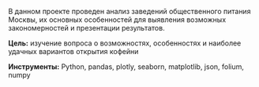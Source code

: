 В данном проекте проведен анализ заведений общественного питания Москвы, их основных особенностей для выявления возможных закономерностей и презентации результатов.

**Цель:** изучение вопроса о возможностях, особенностях и наиболее удачных вариантов открытия кофейни

**Инструменты:** Python, pandas, plotly, seaborn, matplotlib, json, folium, numpy
